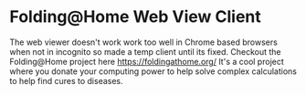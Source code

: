 # Folding@Home Web View Client
The web viewer doesn't work work too well in Chrome based browsers when not in incognito so made a temp client until its fixed.
Checkout the Folding@Home project here https://foldingathome.org/
It's a cool project where you donate your computing power to help solve complex calculations to help find cures to diseases.
